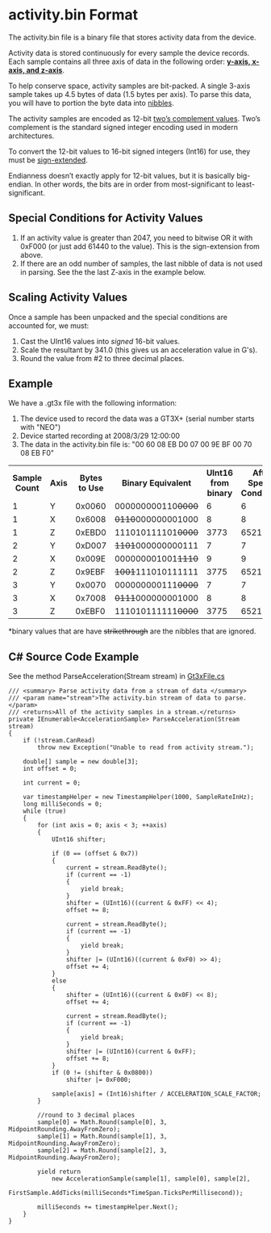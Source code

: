# activity.bin Format

The activity.bin file is a binary file that stores activity data from the device.

Activity data is stored continuously for every sample the device records.  Each sample contains all three axis of data in the following order: [**y-axis, x-axis, and z-axis**](https://help.theactigraph.com/entries/49654814 "axis information website"). 

To help conserve space, activity samples are bit-packed. A single 3-axis sample takes up 4.5 bytes of data (1.5 bytes per axis). To parse this data, you will have to portion the byte data into [nibbles](http://en.wikipedia.org/wiki/Nibble "Nibble").

The activity samples are encoded as 12-bit [two’s complement values](http://en.wikipedia.org/wiki/Two’s_complement "Two's Complement Wikipedia Page"). Two’s complement is the standard signed integer encoding used in modern architectures.

To convert the 12-bit values to 16-bit signed integers (Int16) for use, they must be [sign-extended](http://en.wikipedia.org/wiki/Sign_extension "Sign Extension wikipedia page").

Endianness doesn’t exactly apply for 12-bit values, but it is basically big-endian. In other words, the bits are in order from most-significant to least-significant.

## Special Conditions for Activity Values ##
1. If an activity value is greater than 2047, you need to bitwise OR it with 0xF000 (or just add 61440 to the value). This is the sign-extension from above.
2. If there are an odd number of samples, the last nibble of data is not used in parsing. See the the last Z-axis in the example below.

## Scaling Activity Values ##
Once a sample has been unpacked and the special conditions are accounted for, we must:

1. Cast the UInt16 values into *signed* 16-bit values. 
2. Scale the resultant by 341.0 (this gives us an acceleration value in G's).
3. Round the value from #2 to three decimal places.

## Example ##

We have a .gt3x file with the following information:

1. The device used to record the data was a GT3X+ (serial number starts with "NEO")
2. Device started recording at 2008/3/29 12:00:00
3. The data in the activity.bin file is: "00 60 08 EB D0 07 00 9E BF 00 70 08 EB F0"

<table>
  <tr>
	<th>Sample Count</th>
    <th>Axis</th>
	<th>Bytes to Use</th>
	<th>Binary Equivalent</th>
	<th>UInt16 from binary</th>
	<th>After Special Conditions</th>
	<th>Cast to Int16</th>
	<th>Scaling</th>
	<th>Rounding</th>
  </tr>
  <tr>
	<td>1</td>
    <td>Y</td>
	<td>0x0060</td>
    <td>000000000110<s>0000</s></td>
	<td>6</td>
	<td>6</td>
    <td>6</td>
    <td>0.0175953</td>
	<td>0.018</td>
  </tr>
  <tr>
	<td>1</td>
    <td>X</td>
	<td>0x6008</td>
    <td><s>0110</s>000000001000</td>
	<td>8</td>
	<td>8</td>
    <td>8</td>
    <td>0.023460</td>
    <td>0.023</td>
  </tr>
  <tr>
	<td>1</td>
    <td>Z</td>
	<td>0xEBD0</td>
    <td>111010111101<s>0000</s></td>
	<td>3773</td>
	<td>65213</td>
    <td>-323</td>
    <td>-0.947214</td>
    <td>-0.947</td>
  </tr>
  <tr>
	<td>2</td>
    <td>Y</td>
	<td>0xD007</td>
    <td><s>1101</s>000000000111</td>
	<td>7</td>
	<td>7</td>
    <td>7</td>
    <td>0.0205278</td>
    <td>0.021</td>
  </tr>
  <tr>
	<td>2</td>
    <td>X</td>
	<td>0x009E</td>
    <td>000000001001<s>1110</s></td>
	<td>9</td>
	<td>9</td>
    <td>9</td>
    <td>0.0263929</td>
    <td>0.026</td>
  </tr>
  <tr>
	<td>2</td>
    <td>Z</td>
	<td>0x9EBF</td>
    <td><s>1001</s>111010111111</td>
	<td>3775</td>
	<td>65215</td>
    <td>-321</td>
    <td>-0.941348</td>
    <td>-0.941</td>
  </tr>
  <tr>
	<td>3</td>
    <td>Y</td>
	<td>0x0070</td>
    <td>000000000111<s>0000</s></td>
	<td>7</td>
	<td>7</td>
    <td>7</td>
    <td>0.0205278</td>
    <td>0.021</td>
  </tr>
  <tr>
	<td>3</td>
    <td>X</td>
	<td>0x7008</td>
    <td><s>0111</s>000000001000</td>
	<td>8</td>
	<td>8</td>
    <td>8</td>
    <td>0.023460</td>
    <td>0.023</td>
  </tr>
  <tr>
	<td>3</td>
    <td>Z</td>
	<td>0xEBF0</td>
    <td>111010111111<s>0000</s></td>
	<td>3775</td>
	<td>65215</td>
    <td>-321</td>
    <td>-0.941348</td>
    <td>-0.941</td>
  </tr>
</table>

*binary values that are have <s>strikethrough</s> are the nibbles that are ignored.

## C# Source Code Example ##
See the method ParseAcceleration(Stream stream) in [Gt3xFile.cs](../blob/master/src/GT3X.Parsing.Library/Gt3xFile.cs)

    /// <summary> Parse activity data from a stream of data </summary>
	/// <param name="stream">The activity.bin stream of data to parse.</param>
	/// <returns>All of the activity samples in a stream.</returns>
	private IEnumerable<AccelerationSample> ParseAcceleration(Stream stream)
	{
	    if (!stream.CanRead)
	        throw new Exception("Unable to read from activity stream.");
	
	    double[] sample = new double[3];
	    int offset = 0;
	
	    int current = 0;
	
	    var timestampHelper = new TimestampHelper(1000, SampleRateInHz);
	    long milliSeconds = 0;
	    while (true)
	    {
	        for (int axis = 0; axis < 3; ++axis)
	        {
	            UInt16 shifter;
	
	            if (0 == (offset & 0x7))
	            {
	                current = stream.ReadByte();
	                if (current == -1)
	                {
	                    yield break;
	                }
	                shifter = (UInt16)((current & 0xFF) << 4);
	                offset += 8;
	
	                current = stream.ReadByte();
	                if (current == -1)
	                {
	                    yield break;
	                }
	                shifter |= (UInt16)((current & 0xF0) >> 4);
	                offset += 4;
	            }
	            else
	            {
	                shifter = (UInt16)((current & 0x0F) << 8);
	                offset += 4;
	
	                current = stream.ReadByte();
	                if (current == -1)
	                {
	                    yield break;
	                }
	                shifter |= (UInt16)(current & 0xFF);
	                offset += 8;
	            }
	            if (0 != (shifter & 0x0800))
	                shifter |= 0xF000;
	
	            sample[axis] = (Int16)shifter / ACCELERATION_SCALE_FACTOR;
	        }
	
	        //round to 3 decimal places
	        sample[0] = Math.Round(sample[0], 3, MidpointRounding.AwayFromZero);
	        sample[1] = Math.Round(sample[1], 3, MidpointRounding.AwayFromZero);
	        sample[2] = Math.Round(sample[2], 3, MidpointRounding.AwayFromZero);
	
	        yield return
	            new AccelerationSample(sample[1], sample[0], sample[2],
	                FirstSample.AddTicks(milliSeconds*TimeSpan.TicksPerMillisecond));
	
	        milliSeconds += timestampHelper.Next();
	    }
	}